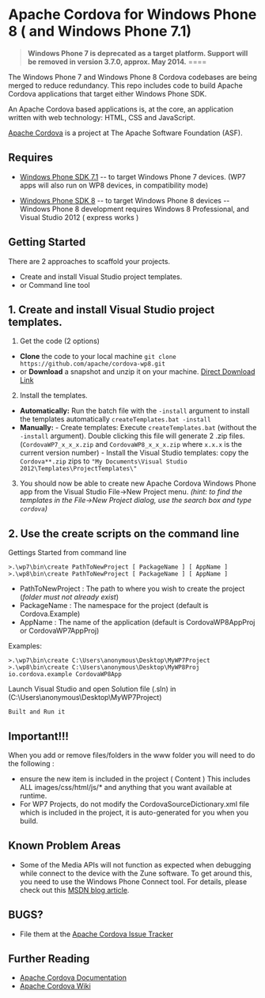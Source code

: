 <!--
#
# Licensed to the Apache Software Foundation (ASF) under one
# or more contributor license agreements.  See the NOTICE file
# distributed with this work for additional information
# regarding copyright ownership.  The ASF licenses this file
# to you under the Apache License, Version 2.0 (the
# "License"); you may not use this file except in compliance
# with the License.  You may obtain a copy of the License at
# 
# http://www.apache.org/licenses/LICENSE-2.0
# 
# Unless required by applicable law or agreed to in writing,
# software distributed under the License is distributed on an
# "AS IS" BASIS, WITHOUT WARRANTIES OR CONDITIONS OF ANY
#  KIND, either express or implied.  See the License for the
# specific language governing permissions and limitations
# under the License.
#
-->


Apache Cordova for Windows Phone 8 ( and Windows Phone 7.1)
===

> **Windows Phone 7 is deprecated as a target platform. Support will be removed in version 3.7.0, approx. May 2014.**
====

The Windows Phone 7 and Windows Phone 8 Cordova codebases are being merged to reduce redundancy.  This repo includes code to build Apache Cordova applications that target either Windows Phone SDK.

An Apache Cordova based applications is, at the core, an application written with web technology: HTML, CSS and JavaScript.

[Apache Cordova][] is a project at The Apache Software Foundation (ASF).

Requires
---

- [Windows Phone SDK 7.1][]
-- to target Windows Phone 7 devices. (WP7 apps will also run on WP8 devices, in compatibility mode) 

- [Windows Phone SDK 8][]
-- to target Windows Phone 8 devices
-- Windows Phone 8 development requires Windows 8 Professional, and Visual Studio 2012 ( express works )


Getting Started 
---

There are 2 approaches to scaffold your projects.
- Create and install Visual Studio project templates.
- or Command line tool

## 1. Create and install Visual Studio project templates.

1. Get the code (2 options)
  - **Clone** the code to your local machine `git clone https://github.com/apache/cordova-wp8.git`
  - or **Download** a snapshot and unzip it on your machine. [Direct Download Link](https://github.com/apache/cordova-wp8/archive/master.zip)

2. Install the templates.
  - **Automatically:** Run the batch file with the `-install` argument to install the templates automatically
    `createTemplates.bat -install`
  - **Manually:** 
        - Create templates: Execute `createTemplates.bat` (without the `-install` argument). Double clicking this file will generate 2 .zip files. (`CordovaWP7_x_x_x.zip` and `CordovaWP8_x_x_x.zip` where `x.x.x` is the current version number)
        - Install the Visual Studio templates: copy the `Cordova**.zip` zips to `"My Documents\Visual Studio 2012\Templates\ProjectTemplates\"`

3. You should now be able to create new Apache Cordova Windows Phone app from the Visual Studio File->New Project menu. *(hint: to find the templates in the File->New Project dialog, use the search box and type `cordova`)*


## 2. Use the create scripts on the command line

   Gettings Started from command line

    >.\wp7\bin\create PathToNewProject [ PackageName ] [ AppName ]
    >.\wp8\bin\create PathToNewProject [ PackageName ] [ AppName ]

  - PathToNewProject : The path to where you wish to create the project (*folder must not already exist*)
  - PackageName      : The namespace for the project (default is Cordova.Example)
  - AppName          : The name of the application (default is CordovaWP8AppProj or CordovaWP7AppProj)

Examples:

    >.\wp7\bin\create C:\Users\anonymous\Desktop\MyWP7Project
    >.\wp8\bin\create C:\Users\anonymous\Desktop\MyWP8Proj io.cordova.example CordovaWP8App

Launch Visual Studio and open Solution file (.sln) in (C:\Users\anonymous\Desktop\MyWP7Project)

    Built and Run it


Important!!!
---

When you add or remove files/folders in the www folder you will need to do the following :

- ensure the new item is included in the project ( Content ) This includes ALL images/css/html/js/* and anything that you want available at runtime.
- For WP7 Projects, do not modify the CordovaSourceDictionary.xml file which is included in the project, it is auto-generated for you when you build.


Known Problem Areas
---

- Some of the Media APIs will not function as expected when debugging while connect to the device with the Zune software. To get around this, you need to use the Windows Phone Connect tool. For details, please check out this [MSDN blog article][Tips for debugging WP7 media apps with WPConnect].


BUGS?
-----

- File them at the [Apache Cordova Issue Tracker][]


Further Reading
---

- [Apache Cordova Documentation][]
- [Apache Cordova Wiki][]

[Windows Phone SDK 7.1]: http://www.microsoft.com/en-us/download/details.aspx?id=27570 "Download Windows Phone SDK 7"
[Windows Phone SDK 8]: http://www.microsoft.com/en-us/download/details.aspx?id=35471 "Download Windows Phone SDK 8"
[Tips for debugging WP7 media apps with WPConnect]: http://blogs.msdn.com/b/jaimer/archive/2010/11/03/tips-for-debugging-wp7-media-apps-with-wpconnect.aspx "Tips for debugging WP7 media apps with WPConnect"

[Apache Cordova]: http://cordova.io "Apache Cordova"
[Apache Cordova Issue Tracker]: https://issues.apache.org/jira/browse/CB "Apache Cordova Issue Tracker"
[Apache Cordova Documentation]: http://cordova.io/docs "Apache Cordova Documentation"
[Apache Cordova Wiki]: http://wiki.apache.org/cordova "Apache Cordova Wiki"

